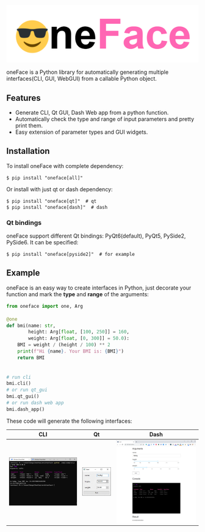 <img src="./imgs/logo-light.png">

oneFace is a Python library for automatically generating multiple interfaces(CLI, GUI, WebGUI) from a callable Python object.

## Features

+ Generate CLI, Qt GUI, Dash Web app from a python function.
+ Automatically check the type and range of input parameters and pretty print them.
+ Easy extension of parameter types and GUI widgets.

## Installation

To install oneFace with complete dependency:

```
$ pip install "oneface[all]"
```

Or install with just qt or dash dependency:

```
$ pip install "oneface[qt]"  # qt
$ pip install "oneface[dash]"  # dash
```

### Qt bindings

oneFace support different Qt bindings: PyQt6(default), PyQt5, PySide2, PySide6. It can be specified: 

```
$ pip install "oneface[pyside2]"  # for example
```

## Example

oneFace is an easy way to create interfaces in Python,
just decorate your function and mark the **type** and **range** of the arguments:

```Python
from oneface import one, Arg

@one
def bmi(name: str,
        height: Arg[float, [100, 250]] = 160,
        weight: Arg[float, [0, 300]] = 50.0):
    BMI = weight / (height / 100) ** 2
    print(f"Hi {name}. Your BMI is: {BMI}")
    return BMI


# run cli
bmi.cli()
# or run qt_gui
bmi.qt_gui()
# or run dash web app
bmi.dash_app()
```

These code will generate the following interfaces:

|  CLI | Qt | Dash |
| ---- | -- | ---- |
| ![CLI](imgs/bmi_cli.png) | ![Qt](imgs/bmi_qt.png) | ![Dash](imgs/bmi_dash.png) |

